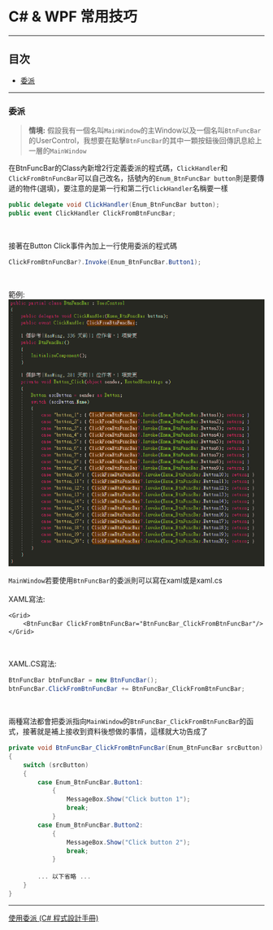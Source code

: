 # C# & WPF 常用技巧


----

## 目次
- [委派](#委派)

----

### 委派

> **情境:** 假設我有一個名叫`MainWindow`的主Window以及一個名叫`BtnFuncBar`的UserControl，我想要在點擊`BtnFuncBar`的其中一顆按鈕後回傳訊息給上一層的`MainWindow`

在BtnFuncBar的Class內新增2行定義委派的程式碼，`ClickHandler`和`ClickFromBtnFuncBar`可以自己改名，括號內的`Enum_BtnFuncBar button`則是要傳遞的物件(選填)，要注意的是第一行和第二行`ClickHandler`名稱要一樣<br />
```C#
public delegate void ClickHandler(Enum_BtnFuncBar button);
public event ClickHandler ClickFromBtnFuncBar;
```
<br />

接著在Button Click事件內加上一行使用委派的程式碼<br />
```C#
ClickFromBtnFuncBar?.Invoke(Enum_BtnFuncBar.Button1);
```
<br />

範例:<br />
![](https://raw.githubusercontent.com/howwmingnew/IWRookieManual/main/Photos/CommonFunctions/01.png)
<br />

`MainWindow`若要使用`BtnFuncBar`的委派則可以寫在xaml或是xaml.cs<br /> <br />
XAML寫法:<br />
```XAML
<Grid>
	<BtnFuncBar ClickFromBtnFuncBar="BtnFuncBar_ClickFromBtnFuncBar"/>
</Grid>
```
<br />

XAML.CS寫法:
```C#
BtnFuncBar btnFuncBar = new BtnFuncBar();
btnFuncBar.ClickFromBtnFuncBar += BtnFuncBar_ClickFromBtnFuncBar;
```
<br />

兩種寫法都會把委派指向`MainWindow`的`BtnFuncBar_ClickFromBtnFuncBar`的函式，接著就是補上接收到資料後想做的事情，這樣就大功告成了
```C#
private void BtnFuncBar_ClickFromBtnFuncBar(Enum_BtnFuncBar srcButton)
{
    switch (srcButton)
    {
        case Enum_BtnFuncBar.Button1:
            {
                MessageBox.Show("Click button 1");
                break;
            }
        case Enum_BtnFuncBar.Button2:
            {
                MessageBox.Show("Click button 2");
                break;
            }

        ... 以下省略 ...
    }
}
```

----
[使用委派 (C# 程式設計手冊)](https://learn.microsoft.com/zh-tw/dotnet/csharp/programming-guide/delegates/using-delegates)

